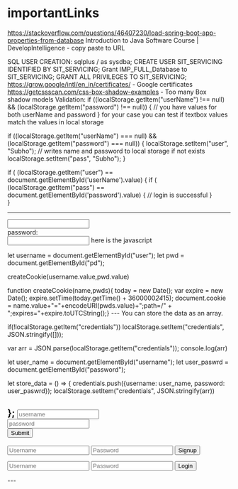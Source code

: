 # importantLinks
https://stackoverflow.com/questions/46407230/load-spring-boot-app-properties-from-database
Introduction to Java Software Course | DevelopIntelligence - copy paste to URL

SQL USER CREATION:
sqlplus / as sysdba;
CREATE USER SIT_SERVICING IDENTIFIED BY SIT_SERVICING;
Grant IMP_FULL_Database to SIT_SERVICING;
GRANT ALL PRIVILEGES TO SIT_SERVICING;
https://grow.google/intl/en_in/certificates/ - Google certificates
https://getcssscan.com/css-box-shadow-examples - Too many Box shadow models
Validation:
if ((localStorage.getItem("userName") !== null) && (localStorage.getItem("password") !== null))
{
    // you have values for both userName and password
}
for your case you can test if textbox values match the values in local storage

if ((localStorage.getItem("userName") === null) && (localStorage.getItem("password") === null))
{
    localStorage.setItem("user", "Subho"); // writes name and password to local storage if not exists
    localStorage.setItem("pass", "Subho"); 
}

if ( (localStorage.getItem("user") == document.getElementById('userName').value)
{
    if ( (localStorage.getItem("pass") == document.getElementById('password').value)
    {
        // login is successful
    }           
}

----
<input type="text" id=user ><br>
                <label for="key" id=passlbl>password:</label><br>
                <input type="password" id="pd">
here is the javascript

let username = document.getElementById("user");
let pwd = document.getElementById("pd");

createCookie(username.value,pwd.value)

function createCookie(name,pwds){
    today = new Date();
    var expire = new Date();
    expire.setTime(today.getTime() + 3600000*24*15);
    document.cookie = name.value+"="+encodeURI(pwds.value)+";path=/" + ";expires="+expire.toUTCString();} 
    ---
    You can store the data as an array.

if(!localStorage.getItem("credentials")) localStorage.setItem("credentials", JSON.stringify([]));

var arr = JSON.parse(localStorage.getItem("credentials"));
console.log(arr)

let user_name = document.getElementById("username");
let user_paswrd = document.getElementById("password");

let store_data = () => {
  credentials.push({username: user_name, password: user_paswrd});
  localStorage.setItem("credentials", JSON.stringify(arr))

};
<input id="username" type='text' placeholder="username"><br>
<input id="password" type='password' placeholder="password"><br>
<button onclick="store_data">Submit</button>
-----
<!DOCTYPE html>
<html lang="en">

<head>
  <meta charset="UTF-8">
  <meta name="viewport" content="width=device-width, initial-scale=1.0">
  <title>logSign</title>
</head>

<body>
  <form id="signup-form">
    <input id="name1" type="text" placeholder="Username" value="" required>
    <input id="pass1" type="password" placeholder="Password" value="" required>
    <input id="signup_btn" type="submit" value="Signup">
  </form>

  <form id="login-form">
    <input id="name2" type="text" placeholder="Username" value="" required>
    <input id="pass2" type="password" placeholder="Password" value="" required>
    <input id="login_btn" type="submit" value="Login">
  </form>
  <script src="https://ajax.googleapis.com/ajax/libs/jquery/3.5.1/jquery.min.js"></script>
  <script>
    $(document).ready(function () {
      $("#signup-form").submit(function () {
        var nm1 = $("#name1").val();
        var ps1 = $("#pass1").val();
        localStorage.setItem("n1", nm1);
        localStorage.setItem("p1", ps1);

      });

      $("#login-form").submit(function () {
        var enteredName = $("#name2").val();
        var enteredPass = $("#pass2").val();

        var storedName = localStorage.getItem("n1");
        var storedPass = localStorage.getItem("p1");

        if (enteredName == storedName && enteredPass == storedPass) {
          alert("You are logged in!");
        }
        else {
          alert("Username and Password do not match!");
        }

      });

    });
  </script>
</body>

</html>
---

